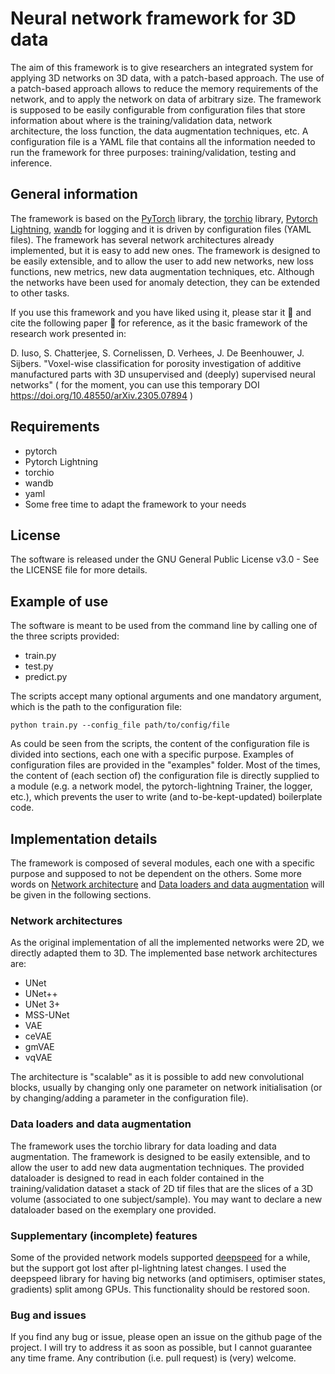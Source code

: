 # Neural network framework for 3D data
The aim of this framework is to give researchers an integrated system for applying 3D networks on 3D data, with a patch-based approach. The use of a patch-based approach allows to reduce the memory requirements of the network, and to apply the network on data of arbitrary size. The framework is supposed to be easily configurable from configuration files that store information about where is the training/validation data, network architecture, the loss function, the data augmentation techniques, etc. 
A configuration file is a YAML file that contains all the information needed to run the framework for three purposes: training/validation, testing and inference. 


## General information
The framework is based on the [PyTorch](https://pytorch.org/) library, the [torchio](https://torchio.readthedocs.io/) library, [Pytorch Lightning](https://www.pytorchlightning.ai/), [wandb](https://wandb.ai/) for logging and it is driven by configuration files (YAML files).
The framework has several network architectures already implemented, but it is easy to add new ones. The framework is designed to be easily extensible, and to allow the user to add new networks, new loss functions, new metrics, new data augmentation techniques, etc. Although the networks have been used for anomaly detection, they can be extended to other tasks.

If you use this framework and you have liked using it, please star it :star2: and cite the following paper :page_facing_up: for reference, as it the basic framework of the research work presented in:

D. Iuso, S. Chatterjee, S. Cornelissen, D. Verhees, J. De Beenhouwer, J. Sijbers. "Voxel-wise classification for porosity investigation of additive manufactured parts with 3D unsupervised and (deeply) supervised neural networks" ( for the moment, you can use this temporary DOI https://doi.org/10.48550/arXiv.2305.07894 )

## Requirements
- pytorch
- Pytorch Lightning
- torchio
- wandb
- yaml
- Some free time to adapt the framework to your needs

## License
The software is released under the GNU General Public License v3.0 - See the LICENSE file for more details.

## Example of use
The software is meant to be used from the command line by calling one of the three scripts provided:

- train.py
- test.py
- predict.py

The scripts accept many optional arguments and one mandatory argument, which is the path to the configuration file:
```
python train.py --config_file path/to/config/file
```
As could be seen from the scripts, the content of the configuration file is divided into sections, each one with a specific purpose. Examples of configuration files are provided in the "examples" folder. Most of the times, the content of (each section of) the configuration file is directly supplied to a module (e.g. a network model, the pytorch-lightning Trainer, the logger, etc.), which prevents the user to write (and to-be-kept-updated) boilerplate code. 


## Implementation details
The framework is composed of several modules, each one with a specific purpose and supposed to not be dependent on the others. Some more words on [Network architecture](#network-architectures) and [Data loaders and data augmentation](#data-loaders-and-data-augmentation) will be given in the following sections.


### Network architectures
As the original implementation of all the implemented networks were 2D, we directly adapted them to 3D. The implemented base network architectures are:

- UNet
- UNet++
- UNet 3+
- MSS-UNet
- VAE
- ceVAE
- gmVAE
- vqVAE

The architecture is "scalable" as it is possible to add new convolutional blocks, usually by changing only one parameter on network initialisation (or by changing/adding a parameter in the configuration file).


### Data loaders and data augmentation
The framework uses the torchio library for data loading and data augmentation. The framework is designed to be easily extensible, and to allow the user to add new data augmentation techniques. The provided dataloader is designed to read in each folder contained in the training/validation dataset a stack of 2D tif files that are the slices of a 3D volume (associated to one subject/sample). You may want to declare a new dataloader based on the exemplary one provided.

### Supplementary (incomplete) features
Some of the provided network models supported [deepspeed](https://github.com/microsoft/DeepSpeed) for a while, but the support got lost after pl-lightning latest changes. I used the deepspeed library for having big networks (and optimisers, optimiser states, gradients) split among GPUs. This functionality should be restored soon.


### Bug and issues
If you find any bug or issue, please open an issue on the github page of the project. I will try to address it as soon as possible, but I cannot guarantee any time frame. Any contribution (i.e. pull request) is (very) welcome.
